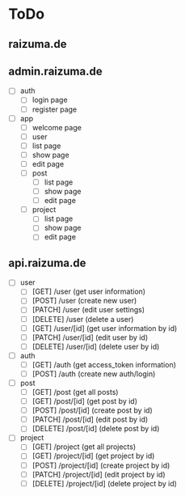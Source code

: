 # ToDo
## raizuma.de

## admin.raizuma.de
- [ ] auth
    - [ ] login page
    - [ ] register page
- [ ] app
    - [ ] welcome page
    - [ ] user
    - [ ] list page
    - [ ] show page
    - [ ] edit page
    - [ ] post
        - [ ] list page
        - [ ] show page
        - [ ] edit page
    - [ ] project
        - [ ] list page
        - [ ] show page
        - [ ] edit page

## api.raizuma.de
- [ ] user
    - [ ] [GET] /user (get user information)
    - [ ] [POST] /user (create new user)
    - [ ] [PATCH] /user (edit user settings)
    - [ ] [DELETE] /user (delete a user)
    - [ ] [GET] /user/[id] (get user information by id)
    - [ ] [PATCH] /user/[id] (edit user by id)
    - [ ] [DELETE] /user/[id] (delete user by id)
- [ ] auth
    - [ ] [GET] /auth (get access_token information)
    - [ ] [POST] /auth (create new auth/login)
- [ ] post
    - [ ] [GET] /post (get all posts)
    - [ ] [GET] /post/[id] (get post by id)
    - [ ] [POST] /post/[id] (create post by id)
    - [ ] [PATCH] /post/[id] (edit post by id)
    - [ ] [DELETE] /post/[id] (delete post by id)
- [ ] project
    - [ ] [GET] /project (get all projects)
    - [ ] [GET] /project/[id] (get project by id)
    - [ ] [POST] /project/[id] (create project by id)
    - [ ] [PATCH] /project/[id] (edit project by id)
    - [ ] [DELETE] /project/[id] (delete project by id)

